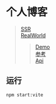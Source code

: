 # 个人博客

> [SSR](http://doc.ssr-fc.com/)  
> [RealWorld](https://realworld-docs.netlify.app/)  
> > [Demo](https://demo.realworld.io/#/)  
> > [参考](https://www.jianshu.com/p/6014a9fefabd)  
> > [Api](https://github.com/gothinkster/realworld/tree/main/api#json-objects-returned-by-api)

## 运行

```bash
npm start:vite
```
